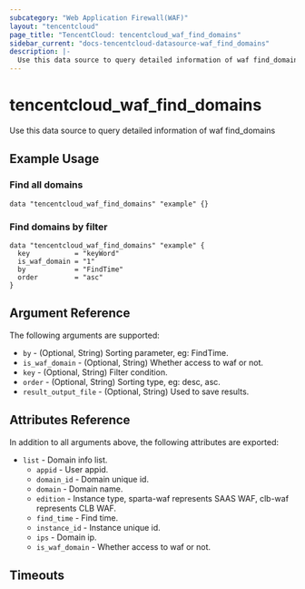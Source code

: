 ```yaml
---
subcategory: "Web Application Firewall(WAF)"
layout: "tencentcloud"
page_title: "TencentCloud: tencentcloud_waf_find_domains"
sidebar_current: "docs-tencentcloud-datasource-waf_find_domains"
description: |-
  Use this data source to query detailed information of waf find_domains
---
```


# tencentcloud_waf_find_domains

Use this data source to query detailed information of waf find_domains

## Example Usage

### Find all domains

```hcl
data "tencentcloud_waf_find_domains" "example" {}
```

### Find domains by filter

```hcl
data "tencentcloud_waf_find_domains" "example" {
  key           = "keyWord"
  is_waf_domain = "1"
  by            = "FindTime"
  order         = "asc"
}
```

## Argument Reference

The following arguments are supported:

* `by` - (Optional, String) Sorting parameter, eg: FindTime.
* `is_waf_domain` - (Optional, String) Whether access to waf or not.
* `key` - (Optional, String) Filter condition.
* `order` - (Optional, String) Sorting type, eg: desc, asc.
* `result_output_file` - (Optional, String) Used to save results.

## Attributes Reference

In addition to all arguments above, the following attributes are exported:

* `list` - Domain info list.
  * `appid` - User appid.
  * `domain_id` - Domain unique id.
  * `domain` - Domain name.
  * `edition` - Instance type, sparta-waf represents SAAS WAF, clb-waf represents CLB WAF.
  * `find_time` - Find time.
  * `instance_id` - Instance unique id.
  * `ips` - Domain ip.
  * `is_waf_domain` - Whether access to waf or not.


## Timeouts

<no value>


